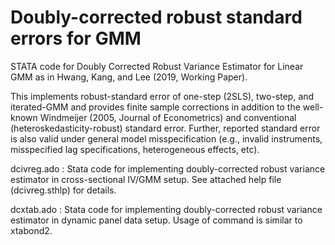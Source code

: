 # Doubly-corrected robust standard errors for GMM 

STATA code for Doubly Corrected Robust Variance Estimator for Linear GMM as in Hwang, Kang, and Lee (2019, Working Paper). 

This implements robust-standard error of one-step (2SLS), two-step, and iterated-GMM and provides finite sample corrections in addition to the well-known Windmeijer (2005, Journal of Econometrics) and conventional (heteroskedasticity-robust) standard error. Further, reported standard error is also valid under general model misspecification (e.g., invalid instruments, misspecified lag specifications, heterogeneous effects, etc). 


dcivreg.ado : Stata code for implementing doubly-corrected robust variance estimator in cross-sectional IV/GMM setup. See attached help file (dcivreg.sthlp) for details.

dcxtab.ado : Stata code for implementing doubly-corrected robust variance estimator in dynamic panel data setup. Usage of command is similar to xtabond2.
